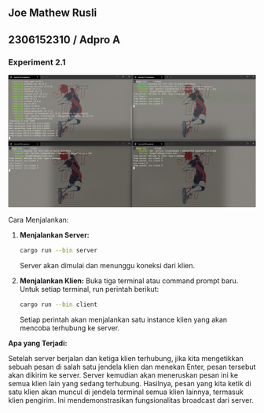 ## Joe Mathew Rusli
## 2306152310 / Adpro A

### Experiment 2.1
![Experiment 2.1](./image.png)

Cara Menjalankan:

1.  **Menjalankan Server:**
    ```bash
    cargo run --bin server
    ```
    Server akan dimulai dan menunggu koneksi dari klien.

2.  **Menjalankan Klien:**
    Buka tiga terminal atau command prompt baru. Untuk setiap terminal, run perintah berikut:
    ```bash
    cargo run --bin client
    ```
    Setiap perintah akan menjalankan satu instance klien yang akan mencoba terhubung ke server.

**Apa yang Terjadi:**

Setelah server berjalan dan ketiga klien terhubung, jika kita mengetikkan sebuah pesan di salah satu jendela klien dan menekan Enter, pesan tersebut akan dikirim ke server. Server kemudian akan meneruskan pesan ini ke semua klien lain yang sedang terhubung. Hasilnya, pesan yang kita ketik di satu klien akan muncul di jendela terminal semua klien lainnya, termasuk klien pengirim. Ini mendemonstrasikan fungsionalitas broadcast dari server.